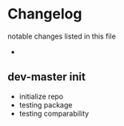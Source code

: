 # Changelog

notable changes listed in this file

-

## dev-master init
- initialize repo
- testing package
- testing comparability
